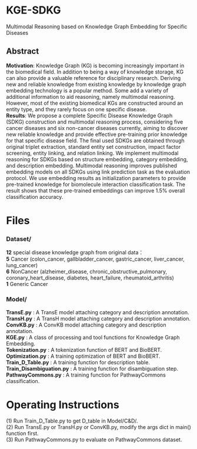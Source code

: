 # KGE-SDKG
Multimodal Reasoning based on Knowledge Graph Embedding for Specific Diseases

## Abstract
**Motivation**: Knowledge Graph (KG) is becoming increasingly important in the biomedical field. In addition to being a way of knowledge storage, KG can also provide a valuable reference for disciplinary research. Deriving new and reliable knowledge from existing knowledge by knowledge graph embedding technology is a popular method. Some add a variety of additional information to aid reasoning, namely multimodal reasoning. However, most of the existing biomedical KGs are constructed around an entity type, and they rarely focus on one specific disease.  
**Results**: We propose a complete Specific Disease Knowledge Graph (SDKG) construction and multimodal reasoning process, considering five cancer diseases and six non-cancer diseases currently, aiming to discover new reliable knowledge and provide effective pre-training prior knowledge for that specific disease field. The final used SDKGs are obtained through original triplet extraction, standard entity set construction, impact factor screening, entity linking, and relation linking. We implement multimodal reasoning for SDKGs based on structure embedding, category embedding, and description embedding. Multimodal reasoning improves published embedding models on all SDKGs using link prediction task as the evaluation protocol. We use embedding results as initialization parameters to provide pre-trained knowledge for biomolecule interaction classification task. The result shows that these pre-trained embeddings can improve 1.5% overall classification accuracy. 

# Files
### Dataset/
**12** special disease knowledge graph from original data：  
**5** Cancer (colon_cancer, gallbladder_cancer, gastric_cancer, liver_cancer, lung_cancer)    
**6** NonCancer (alzheimer_disease, chronic_obstructive_pulmonary, coronary_heart_disease, diabetes, heart_failure, rheumatoid_arthritis)    
**1** Generic Cancer

### Model/ 
**TransE.py** :  A TransE model attaching category and description annotation.   
**TransH.py** :  A TransH model attaching category and description annotation.   
**ConvKB.py** :  A ConvKB model attaching category and description annotation.  
**KGE.py** : A class of processing and tool functions for Knowledge Graph Embedding.  
**Tokenization.py** : A tokenization function of BERT and BioBERT.  
**Optimization.py** : A training optimization of BERT and BioBERT.  
**Train_D_Table.py** : A training function for description table.  
**Train_Disambiguation.py** : A training function for disambiguation step.  
**PathwayCommons.py** : A training function for PathwayCommons classification.  

# Operating Instructions
(1) Run Train_D_Table.py to get D_table in Model/C&D/.  
(2) Run TransE.py or TransH.py or ConvKB.py, modify the args dict in main() function first.  
(3) Run PathwayCommons.py to evaluate on PathwayCommons dataset.  




